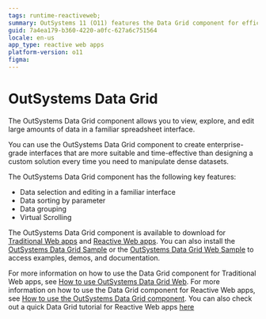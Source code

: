 ```yaml
---
tags: runtime-reactiveweb;
summary: OutSystems 11 (O11) features the Data Grid component for efficient data manipulation with sorting and virtual scrolling.
guid: 7a4ea179-b360-4220-a0fc-627a6c751564
locale: en-us
app_type: reactive web apps
platform-version: o11
figma:
---
```


# OutSystems Data Grid

The OutSystems Data Grid component allows you to view, explore, and edit large amounts of data in a familiar spreadsheet interface.

You can use the OutSystems Data Grid component to create enterprise-grade interfaces that are more suitable and time-effective than designing a custom solution every time you need to manipulate dense datasets.  

The OutSystems Data Grid component has the following key features: 

* Data selection and editing in a familiar interface 
* Data sorting by parameter 
* Data grouping 
* Virtual Scrolling 

The OutSystems Data Grid component is available to download for [Traditional Web apps](https://www.outsystems.com/forge/component-overview/5554/data-grid-web) and [Reactive Web apps](https://www.outsystems.com/forge/component-overview/9764/data-grid-reactive). You can also install the [OutSystems Data Grid Sample](https://www.outsystems.com/forge/component-overview/9765/data-grid-sample-reactive) or the [OutSystems Data Grid Web Sample](https://www.outsystems.com/forge/component-overview/5555/data-grid-sample) to access examples, demos, and documentation. 

For more information on how to use the Data Grid component for Traditional Web apps, see [How to use OutSystems Data Grid Web](faq.md). For more information on how to use the Data Grid component for Reactive Web apps, see [How to use the OutSystems Data Grid component](how-to-view-data.md). You can also check out a quick Data Grid tutorial for Reactive Web apps [here](https://www.youtube.com/watch?v=OFXOPrkRlrI)
